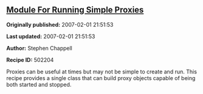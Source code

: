 ## [Module For Running Simple Proxies](https://code.activestate.com/recipes/502204-module-for-running-simple-proxies)

**Originally published:** 2007-02-01 21:51:53

**Last updated:** 2007-02-01 21:51:53

**Author:** Stephen Chappell

**Recipe ID:** 502204

Proxies can be useful at times but may not be
simple to create and run. This recipe provides
a single class that can build proxy objects
capable of being both started and stopped.
